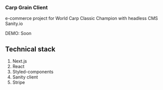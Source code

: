 <!-- @format -->

### Carp Grain Client

e-commerce project for World Carp Classic Champion with headless CMS Sanity.io

DEMO: Soon

## Technical stack

1. Next.js
2. React
3. Styled-components
4. Sanity client
5. Stripe
